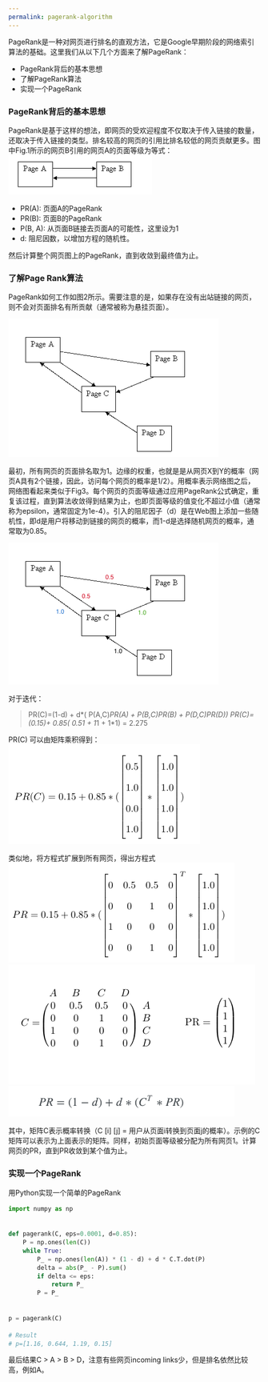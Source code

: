 ```yaml
---
permalink: pagerank-algorithm
---
```


PageRank是一种对网页进行排名的直观方法，它是Google早期阶段的网络索引算法的基础。这里我们从以下几个方面来了解PageRank：
* PageRank背后的基本思想
* 了解PageRank算法
* 实现一个PageRank

### PageRank背后的基本思想
PageRank是基于这样的想法，即网页的受欢迎程度不仅取决于传入链接的数量，还取决于传入链接的类型。排名较高的网页的引用比排名较低的网页贡献更多。图中Fig.1所示的网页B引用的网页A的页面等级为等式：
![](/assets/img/blogs/2020-09-09/fig1.png)

* PR(A): 页面A的PageRank
* PR(B): 页面B的PageRank
* P(B, A): 从页面B链接去页面A的可能性，这里设为1
* d: 阻尼因数，以增加方程的随机性。

然后计算整个网页图上的PageRank，直到收敛到最终值为止。

### 了解Page Rank算法
PageRank如何工作如图2所示。需要注意的是，如果存在没有出站链接的网页，则不会对页面排名有所贡献（通常被称为悬挂页面）。

![](/assets/img/blogs/2020-09-09/fig2.png)

最初，所有网页的页面排名取为1。边缘的权重，也就是是从网页X到Y的概率（网页A具有2个链接，因此，访问每个网页的概率是1/2）。用概率表示网络图之后，网络图看起来类似于Fig3。每个网页的页面等级通过应用PageRank公式确定，重复该过程，直到算法收敛得到结果为止，也即页面等级的值变化不超过小值（通常称为epsilon，通常固定为1e-4）。引入的阻尼因子（d）是在Web图上添加一些随机性，即d是用户将移动到链接的网页的概率，而1-d是选择随机网页的概率，通常取为0.85。

![](/assets/img/blogs/2020-09-09/fig3.png)

对于迭代：
> PR(C)=(1-d) + d*( P(A,C)*PR(A) + P(B,C)*PR(B) + P(D,C)*PR(D))
> PR(C)=(0.15)+ 0.85*( 0.5*1 + 1*1 + 1*1) = 2.275

PR(C) 可以由矩阵乘积得到：
![](/assets/img/blogs/2020-09-09/eq1.png)

类似地，将方程式扩展到所有网页，得出方程式
![](/assets/img/blogs/2020-09-09/eq2.png)
![](/assets/img/blogs/2020-09-09/eq3.png)
![](/assets/img/blogs/2020-09-09/eq4.png)

其中，矩阵C表示概率转换（C [i] [j] = 用户从页面i转换到页面j的概率）。示例的C矩阵可以表示为上面表示的矩阵。同样，初始页面等级被分配为所有网页1。计算网页的PR，直到PR收敛到某个值为止。

### 实现一个PageRank
用Python实现一个简单的PageRank

```python
import numpy as np


def pagerank(C, eps=0.0001, d=0.85):
    P = np.ones(len(C))
    while True:
        P_ = np.ones(len(A)) * (1 - d) + d * C.T.dot(P)
        delta = abs(P_ - P).sum()
        if delta <= eps:
            return P_
        P = P_


p = pagerank(C)

# Result
# p=[1.16, 0.644, 1.19, 0.15]
```

最后结果C > A > B > D，注意有些网页incoming links少，但是排名依然比较高，例如A。